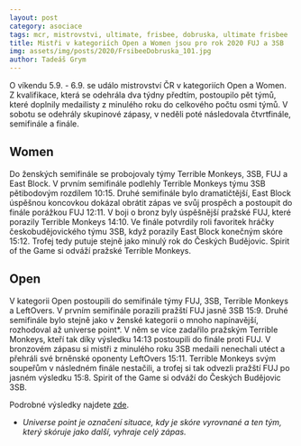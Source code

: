 ```yaml
---
layout: post
category: asociace
tags: mcr, mistrovstvi, ultimate, frisbee, dobruska, ultimate frisbee
title: Mistři v kategoriích Open a Women jsou pro rok 2020 FUJ a 3SB
img: assets/img/posts/2020/FrsibeeDobruska_101.jpg
author: Tadeáš Grym
---
```

O víkendu 5.9. - 6.9. se událo mistrovství ČR v kategoriích Open a Women. Z kvalifikace, která se odehrála dva týdny předtím, postoupilo pět týmů, které doplnily medailisty z minulého roku do celkového počtu osmi týmů. V sobotu se odehrály skupinové zápasy, v neděli poté následovala čtvrtfinále, semifinále a finále.

## Women
Do ženských semifinále se probojovaly týmy Terrible Monkeys, 3SB, FUJ a East Block.
V prvním semifinále podlehly Terrible Monkeys týmu 3SB pětibodovým rozdílem 10:15. Druhé semifinále bylo dramatičtější, East Block úspěšnou koncovkou dokázal obrátit zápas ve svůj prospěch a postoupit do finále porážkou FUJ 12:11.
V boji o bronz byly úspěšnější pražské FUJ, které porazily Terrible Monkeys 14:10.
Ve finále potvrdily roli favoritek hráčky českobudějovického týmu 3SB, když porazily East Block konečným skóre 15:12. Trofej tedy putuje stejně jako minulý rok do Českých Budějovic.
Spirit of the Game si odváží pražské Terrible Monkeys.

## Open
V kategorii Open postoupili do semifinále týmy FUJ, 3SB, Terrible Monkeys a LeftOvers.
V prvním semifinále porazili pražští FUJ jasně 3SB 15:9. Druhé semifinále bylo stejně jako v ženské kategorii o mnoho napínavější, rozhodoval až universe point*. V něm se více zadařilo pražským Terrible Monkeys, kteří tak díky výsledku 14:13 postoupili do finále proti FUJ.
V bronzovém zápasu si mistři z minulého roku 3SB medaili nenechali utéct a přehráli své brněnské oponenty LeftOvers 15:11.
Terrible Monkeys svým soupeřům v následném finále nestačili, a trofej si tak odvezli pražští FUJ po jasném výsledku 15:8.
Spirit of the Game si odváží do Českých Budějovic 3SB.

Podrobné výsledky najdete [zde](http://www.frisbee.cz/online-vysledky.html?tournament=219).

* *Universe point je označení situace, kdy je skóre vyrovnané a ten tým, který skóruje jako další, vyhraje celý zápas.*
